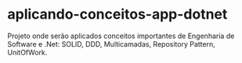 # aplicando-conceitos-app-dotnet
Projeto onde serão aplicados conceitos importantes de Engenharia de Software e .Net: SOLID, DDD, Multicamadas, Repository Pattern, UnitOfWork.

